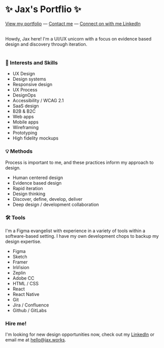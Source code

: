 # ✨ Jax's Portflio ✨

[View my portfolio](https://jax.works/) — [Contact me](hello@jax.works) — [Connect on with me LinkedIn](https://www.linkedin.com/in/jaxengel/)
<br/><br/>

Howdy, Jax here! I'm a UI/UX unicorn with a focus on evidence based design and discovery through iteration.
<br/><br/>

### 🎯 Interests and Skills
* UX Design
* Design systems
* Responsive design
* UX Process
* DesignOps
* Accessibility / WCAG 2.1
* SaaS design
* B2B & B2C
* Web apps
* Mobile apps
* Wireframing
* Prototyping
* High fidelity mockups

### 💡 Methods
Process is important to me, and these practices inform my approach to design.

* Human centered design
* Evidence based design
* Rapid iteration
* Design thinking
* Discover, define, develop, deliver
* Deep design / development collaboration

### 🛠️ Tools
I'm a Figma evangelist with experience in a variety of tools within a software-based setting. I have my own development chops to backup my design expertise. 

* Figma
* Sketch
* Framer
* InVision
* Zeplin
* Adobe CC
* HTML / CSS
* React 
* React Native
* Git
* Jira / Confluence
* Github / GitLabs

### Hire me!
I'm looking for new design opportunities now, check out my [LinkedIn](https://www.linkedin.com/in/jaxengel/) or email me at hello@jax.works.
